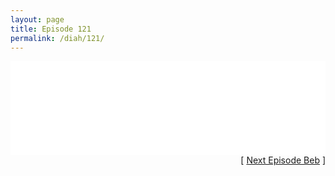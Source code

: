 ```yaml
---
layout: page
title: Episode 121
permalink: /diah/121/
---
```


<iframe allowfullscreen="true" frameborder="0" style="width:100%;" marginheight="0" marginwidth="0" mozallowfullscreen="true" scrolling="NO" src="//gdriveplayer.us/embed2.php?link=QMhZDVhW1mY7efRnqw9T%252Bwtee0U7FXjn%252FixU4cTzcn1nzRn5d0GRmo6TzP7wCz5i2%252F4PEf0Vv%252BxCU0fjVmrbijwFguLC4F4Cr99x9KFoOIJ1adgQYpaxGl7V8C2CZjBkiwKKWtr%252BQFLhrsbhrCgVOsIz5ziu5SZ9dmgeLoo6TWOPnOyEr3mX3bDaY7yshf4xM1wS6RuMKkZot5AyIX4%252Ft5&amp;no_adult=yes" webkitallowfullscreen="true"></iframe>

<div align="right">[ <a href="/diah/122/">Next Episode Beb</a> ]</div>


